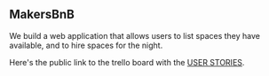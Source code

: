## MakersBnB

We build a web application that allows users to list spaces they have available, and to hire spaces for the night.

Here's the public link to the trello board with the [USER STORIES](https://trello.com/b/BXEphDZa/makersbnb).
